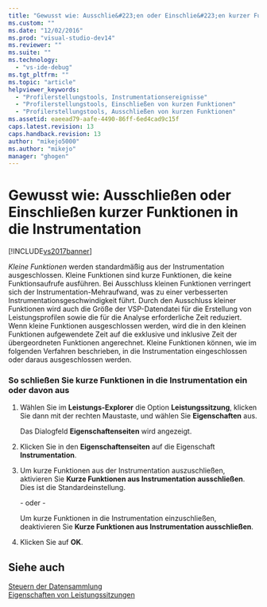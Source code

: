 ```yaml
---
title: "Gewusst wie: Ausschlie&#223;en oder Einschlie&#223;en kurzer Funktionen in die Instrumentation | Microsoft Docs"
ms.custom: ""
ms.date: "12/02/2016"
ms.prod: "visual-studio-dev14"
ms.reviewer: ""
ms.suite: ""
ms.technology: 
  - "vs-ide-debug"
ms.tgt_pltfrm: ""
ms.topic: "article"
helpviewer_keywords: 
  - "Profilerstellungstools, Instrumentationsereignisse"
  - "Profilerstellungstools, Einschließen von kurzen Funktionen"
  - "Profilerstellungstools, Ausschließen von kurzen Funktionen"
ms.assetid: eaeead79-aafe-4490-86ff-6ed4cad9c15f
caps.latest.revision: 13
caps.handback.revision: 13
author: "mikejo5000"
ms.author: "mikejo"
manager: "ghogen"
---
```

# Gewusst wie: Ausschlie&#223;en oder Einschlie&#223;en kurzer Funktionen in die Instrumentation
[!INCLUDE[vs2017banner](../code-quality/includes/vs2017banner.md)]

*Kleine Funktionen* werden standardmäßig aus der Instrumentation ausgeschlossen.  Kleine Funktionen sind kurze Funktionen, die keine Funktionsaufrufe ausführen.  Bei Ausschluss kleinen Funktionen verringert sich der Instrumentation\-Mehraufwand, was zu einer verbesserten Instrumentationsgeschwindigkeit führt.  Durch den Ausschluss kleiner Funktionen wird auch die Größe der VSP\-Datendatei für die Erstellung von Leistungsprofilen sowie die für die Analyse erforderliche Zeit reduziert.  Wenn kleine Funktionen ausgeschlossen werden, wird die in den kleinen Funktionen aufgewendete Zeit auf die exklusive und inklusive Zeit der übergeordneten Funktionen angerechnet.  Kleine Funktionen können, wie im folgenden Verfahren beschrieben, in die Instrumentation eingeschlossen oder daraus ausgeschlossen werden.  
  
### So schließen Sie kurze Funktionen in die Instrumentation ein oder davon aus  
  
1.  Wählen Sie im **Leistungs\-Explorer** die Option **Leistungssitzung**, klicken Sie dann mit der rechten Maustaste, und wählen Sie **Eigenschaften** aus.  
  
     Das Dialogfeld **Eigenschaftenseiten** wird angezeigt.  
  
2.  Klicken Sie in den **Eigenschaftenseiten** auf die Eigenschaft **Instrumentation**.  
  
3.  Um kurze Funktionen aus der Instrumentation auszuschließen, aktivieren Sie **Kurze Funktionen aus Instrumentation ausschließen**.  Dies ist die Standardeinstellung.  
  
     \- oder \-  
  
     Um kurze Funktionen in die Instrumentation einzuschließen, deaktivieren Sie **Kurze Funktionen aus Instrumentation ausschließen**.  
  
4.  Klicken Sie auf **OK**.  
  
## Siehe auch  
 [Steuern der Datensammlung](../profiling/controlling-data-collection.md)   
 [Eigenschaften von Leistungssitzungen](../profiling/performance-session-properties.md)